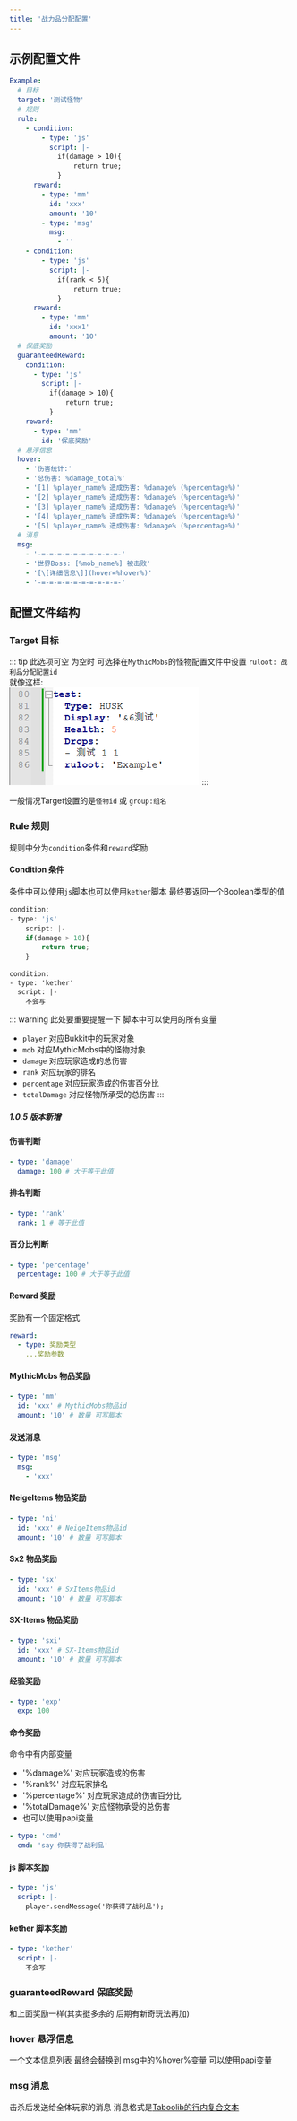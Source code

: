 ```yaml
---
title: '战力品分配配置'
---
```


## 示例配置文件

```yaml
Example:
  # 目标
  target: '测试怪物'
  # 规则
  rule:
    - condition:
        - type: 'js'
          script: |-
            if(damage > 10){
                return true;
            }
      reward:
        - type: 'mm'
          id: 'xxx'
          amount: '10'
        - type: 'msg'
          msg:
            - ''
    - condition:
        - type: 'js'
          script: |-
            if(rank < 5){
                return true;
            }
      reward:
        - type: 'mm'
          id: 'xxx1'
          amount: '10'
  # 保底奖励
  guaranteedReward:
    condition: 
      - type: 'js'
        script: |-
          if(damage > 10){
              return true;
          }
    reward:
      - type: 'mm'
        id: '保底奖励'
  # 悬浮信息
  hover:
    - '伤害统计:'
    - '总伤害: %damage_total%'
    - '[1] %player_name% 造成伤害: %damage% (%percentage%)'
    - '[2] %player_name% 造成伤害: %damage% (%percentage%)'
    - '[3] %player_name% 造成伤害: %damage% (%percentage%)'
    - '[4] %player_name% 造成伤害: %damage% (%percentage%)'
    - '[5] %player_name% 造成伤害: %damage% (%percentage%)'
  # 消息
  msg:
    - '-=-=-=-=-=-=-=-=-=-=-'
    - '世界Boss: [%mob_name%] 被击败'
    - '[\[详细信息\]](hover=%hover%)'
    - '-=-=-=-=-=-=-=-=-=-=-'

```

## 配置文件结构

### Target 目标
::: tip 此选项可空 为空时 可选择在`MythicMobs`的怪物配置文件中设置 `ruloot: 战利品分配配置id`  
就像这样:  
![](https://raw.githubusercontent.com/BukkitWiki/Picture/main/pic/2024/20241208122207.png)
:::

一般情况Target设置的是`怪物id` 或 `group:组名`

### Rule 规则
规则中分为`condition`条件和`reward`奖励

#### Condition 条件
条件中可以使用`js`脚本也可以使用`kether`脚本
最终要返回一个Boolean类型的值

```js
condition:
- type: 'js'
    script: |-
    if(damage > 10){
        return true;
    }
```

``` kether
condition:
- type: 'kether'
  script: |-
    不会写
```

::: warning 
此处要重要提醒一下 脚本中可以使用的所有变量
- `player` 对应Bukkit中的玩家对象
- `mob` 对应MythicMobs中的怪物对象
- `damage` 对应玩家造成的总伤害
- `rank` 对应玩家的排名
- `percentage` 对应玩家造成的伤害百分比
- `totalDamage` 对应怪物所承受的总伤害
:::

##### 1.0.5 版本新增

#### 伤害判断

```yaml
- type: 'damage'
  damage: 100 # 大于等于此值
```

#### 排名判断

```yaml
- type: 'rank'
  rank: 1 # 等于此值
```

#### 百分比判断

```yaml
- type: 'percentage'
  percentage: 100 # 大于等于此值
```

#### Reward 奖励
奖励有一个固定格式
```yaml
reward:
  - type: 奖励类型
    ...奖励参数
```

#### MythicMobs 物品奖励

```yaml
- type: 'mm'
  id: 'xxx' # MythicMobs物品id
  amount: '10' # 数量 可写脚本
```

#### 发送消息

```yaml
- type: 'msg'
  msg:
    - 'xxx'
```

#### NeigeItems 物品奖励

```yaml
- type: 'ni'
  id: 'xxx' # NeigeItems物品id
  amount: '10' # 数量 可写脚本
```

#### Sx2 物品奖励

```yaml
- type: 'sx'
  id: 'xxx' # SxItems物品id
  amount: '10' # 数量 可写脚本
```

#### SX-Items 物品奖励

```yaml
- type: 'sxi'
  id: 'xxx' # SX-Items物品id
  amount: '10' # 数量 可写脚本
```

#### 经验奖励

```yaml
- type: 'exp'
  exp: 100
```

#### 命令奖励
命令中有内部变量 
- '%damage%' 对应玩家造成的伤害
- '%rank%' 对应玩家排名
- '%percentage%' 对应玩家造成的伤害百分比
- '%totalDamage%' 对应怪物承受的总伤害
- 也可以使用papi变量

```yaml
- type: 'cmd'
  cmd: 'say 你获得了战利品'
```

#### js 脚本奖励

```yaml
- type: 'js'
  script: |-
    player.sendMessage('你获得了战利品');
```

#### kether 脚本奖励

```yaml
- type: 'kether'
  script: |-
    不会写
```

### guaranteedReward 保底奖励
和上面奖励一样(其实挺多余的 后期有新奇玩法再加)

### hover 悬浮信息
一个文本信息列表 最终会替换到 msg中的%hover%变量
可以使用papi变量

### msg 消息
击杀后发送给全体玩家的消息
消息格式是[Taboolib的行内复合文本](https://taboolib.feishu.cn/wiki/Gp8ywJfMEi7UIgkUFLZc1mi5nvh)
